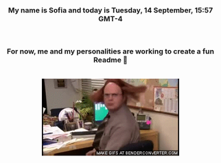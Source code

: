 


<div align="center">
<h3 >My name is Sofia and today is Tuesday, 14 September, 15:57 GMT-4</h3><br>
<h3 >For now, me and my personalities are working to create a fun Readme 👋
</h3><br>
<img src='img/dwight.gif' alt='working...'/>
</div>
